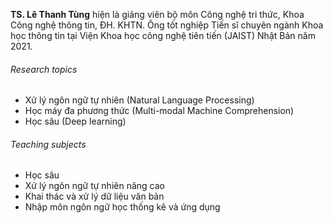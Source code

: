 **TS. Lê Thanh Tùng** hiện là giảng viên bộ môn Công nghệ tri thức, Khoa Công nghệ thông tin, ĐH. KHTN. Ông tốt nghiệp Tiến sĩ chuyên ngành Khoa học thông tin tại Viện Khoa học công nghệ tiên tiến (JAIST) Nhật Bản năm 2021.

###### Research topics

- Xử lý ngôn ngữ tự nhiên (Natural Language Processing)
- Học máy đa phương thức (Multi-modal Machine Comprehension)
- Học sâu (Deep learning)

###### Teaching subjects

- Học sâu
- Xử lý ngôn ngữ tự nhiên nâng cao
- Khai thác và xử lý dữ liệu văn bản
- Nhập môn ngôn ngữ học thống kê và ứng dụng

